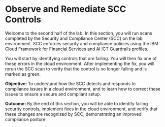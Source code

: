 # Observe and Remediate SCC Controls

Welcome to the second half of the lab. In this section, you will run scans completed by the Security and Compliance Center (SCC) on the lab environment. SCC enforces security and compliance policies using the IBM Cloud Framework for Financial Services and AI ICT Guardrails profiles. 

You will start by identifying controls that are failing. You will then fix one of these errors in the cloud environment. After implementing the fix, you will rerun the SCC scan to verify that the control is no longer failing and is marked as green.

**Objective:**
To understand how the SCC detects and responds to compliance issues in a cloud environment, and to learn how to correct these issues to ensure a secure and compliant setup.

**Outcome:**
By the end of this section, you will be able to identify failing security controls, implement fixes in the cloud environment, and verify that these changes are recognized by SCC, demonstrating an improved compliance posture.
